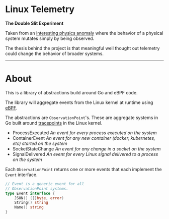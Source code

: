 # Linux Telemetry

**The Double Slit Experiment**

Taken from an [interesting physics anomaly](https://en.wikipedia.org/wiki/Double-slit_experiment) where the behavior of a physical system mutates simply by being observed.

The thesis behind the project is that meaningful well thought out telemetry could change the behavior of broader systems.

---

# About

This is a library of abstractions build around Go and eBPF code. 

The library will aggregate events from the Linux kernel at runtime using [eBPF](https://ebpf.io/).

The abstractions are `ObservationPoint`'s. These are aggregate systems in Go built around [tracepoints](https://www.kernel.org/doc/html/latest/trace/tracepoints.html) in the Linux kernel.

 - ProcessExecuted _An event for every process executed on the system_
 - ContainerEvent _An event for any new container (docker, kubernetes, etc) started on the system_
 - SocketStateChange _An event for any change in a socket on the system_
 - SignalDelivered _An event for every Linux signal delivered to a process on the system_

Each `ObservationPoint` returns one or more events that each implement the `Event` interface.

```go 
// Event is a generic event for all
// ObservationPoint systems.
type Event interface {
	JSON() ([]byte, error)
	String() string
	Name() string
}
```

